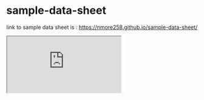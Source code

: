 # sample-data-sheet

link to sample data sheet is : https://nmore258.github.io/sample-data-sheet/

<iframe src="https://docs.google.com/spreadsheets/d/1AAZ9UPrd9e6q86dGQrC5Ili2IErfSANo5_BeKKOIAgA/pubhtml?gid=0&amp;single=true&amp;widget=true&amp;headers=false"></iframe>
